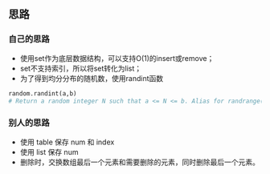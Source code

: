 ## 思路

###  自己的思路
- 使用set作为底层数据结构，可以支持O(1)的insert或remove；
- set不支持索引，所以将set转化为list；
- 为了得到均分分布的随机数，使用randint函数
```python
random.randint(a,b)
# Return a random integer N such that a <= N <= b. Alias for randrange(a, b+1).
```


### 别人的思路

- 使用 table 保存 num 和 index
- 使用 list 保存 num
- 删除时，交换数组最后一个元素和需要删除的元素，同时删除最后一个元素。
